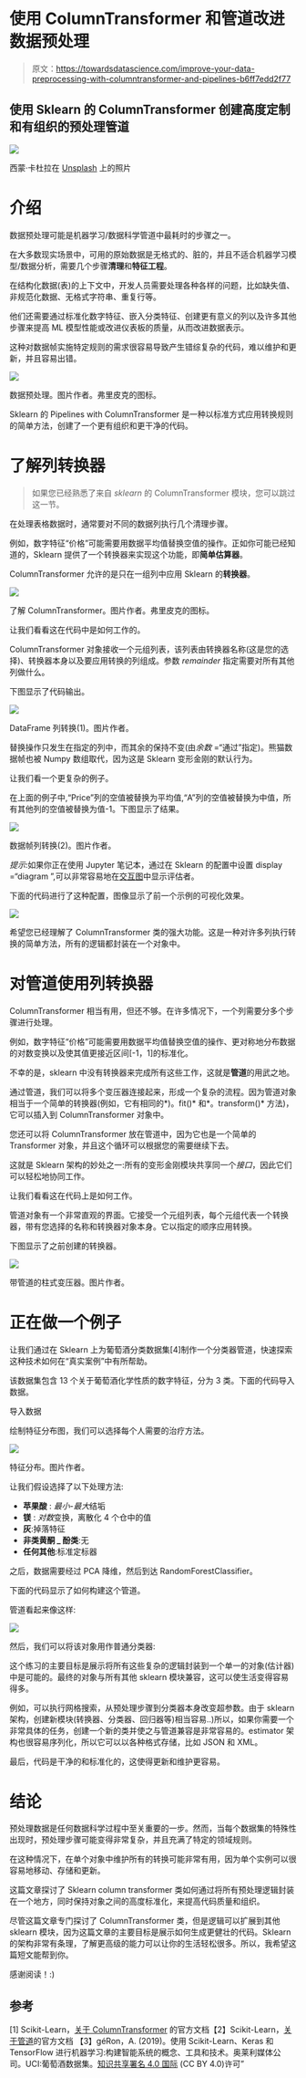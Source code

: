 # 使用 ColumnTransformer 和管道改进数据预处理

> 原文：<https://towardsdatascience.com/improve-your-data-preprocessing-with-columntransformer-and-pipelines-b6ff7edd2f77>

## 使用 Sklearn 的 ColumnTransformer 创建高度定制和有组织的预处理管道

![](img/379f026035c8bbece5ee35610134fe88.png)

西蒙·卡杜拉在 [Unsplash](https://unsplash.com?utm_source=medium&utm_medium=referral) 上的照片

# 介绍

数据预处理可能是机器学习/数据科学管道中最耗时的步骤之一。

在大多数现实场景中，可用的原始数据是无格式的、脏的，并且不适合机器学习模型/数据分析，需要几个步骤**清理**和**特征工程**。

在结构化数据(表)的上下文中，开发人员需要处理各种各样的问题，比如缺失值、非规范化数据、无格式字符串、重复行等。

他们还需要通过标准化数字特征、嵌入分类特征、创建更有意义的列以及许多其他步骤来提高 ML 模型性能或改进仪表板的质量，从而改进数据表示。

这种对数据帧实施特定规则的需求很容易导致产生错综复杂的代码，难以维护和更新，并且容易出错。

![](img/48de252cd9a93024c4327efeb0d33437.png)

数据预处理。图片作者。弗里皮克的图标。

Sklearn 的 Pipelines with ColumnTransformer 是一种以标准方式应用转换规则的简单方法，创建了一个更有组织和更干净的代码。

# 了解列转换器

> 如果您已经熟悉了来自 *sklearn* 的 ColumnTransformer 模块，您可以跳过这一节。

在处理表格数据时，通常要对不同的数据列执行几个清理步骤。

例如，数字特征“价格”可能需要用数据平均值替换空值的操作。正如你可能已经知道的，Sklearn 提供了一个转换器来实现这个功能，即**简单估算器**。

ColumnTransformer 允许的是只在一组列中应用 Sklearn 的**转换器**。

![](img/cca6995994f6a9f9ef013b981b758efe.png)

了解 ColumnTransformer。图片作者。弗里皮克的图标。

让我们看看这在代码中是如何工作的。

ColumnTransformer 对象接收一个元组列表，该列表由转换器名称(这是您的选择)、转换器本身以及要应用转换的列组成。参数 *remainder* 指定需要对所有其他列做什么。

下图显示了代码输出。

![](img/b46a87e6dc1b22e035fbd58d7cd3427e.png)

DataFrame 列转换(1)。图片作者。

替换操作只发生在指定的列中，而其余的保持不变(由*余数* =“通过”指定)。熊猫数据帧也被 Numpy 数组取代，因为这是 Sklearn 变形金刚的默认行为。

让我们看一个更复杂的例子。

在上面的例子中,“Price”列的空值被替换为平均值,“A”列的空值被替换为中值，所有其他列的空值被替换为值-1。下图显示了结果。

![](img/304ac33ae984c80b5aedf8448f0ecc79.png)

数据帧列转换(2)。图片作者。

*提示*:如果你正在使用 Jupyter 笔记本，通过在 Sklearn 的配置中设置 display =“diagram ”,可以非常容易地在[交互图](https://scikit-learn.org/stable/auto_examples/miscellaneous/plot_pipeline_display.html)中显示评估者。

下面的代码进行了这种配置，图像显示了前一个示例的可视化效果。

![](img/6e4450995589300615865e0ee8c94c01.png)

希望您已经理解了 ColumnTransformer 类的强大功能。这是一种对许多列执行转换的简单方法，所有的逻辑都封装在一个对象中。

# 对管道使用列转换器

ColumnTransformer 相当有用，但还不够。在许多情况下，一个列需要分多个步骤进行处理。

例如，数字特征“价格”可能需要用数据平均值替换空值的操作、更对称地分布数据的对数变换以及使其值更接近区间[-1，1]的标准化。

不幸的是，sklearn 中没有转换器来完成所有这些工作，这就是**管道**的用武之地。

通过管道，我们可以将多个变压器连接起来，形成一个复杂的流程。因为管道对象相当于一个简单的转换器(例如，它有相同的*)。fit()* 和*。transform()* 方法)，它可以插入到 ColumnTransformer 对象中。

您还可以将 ColumnTransformer 放在管道中，因为它也是一个简单的 Transformer 对象，并且这个循环可以根据您的需要继续下去。

这就是 Sklearn 架构的妙处之一:所有的变形金刚模块共享同一个*接口*，因此它们可以轻松地协同工作。

让我们看看这在代码上是如何工作。

管道对象有一个非常直观的界面。它接受一个元组列表，每个元组代表一个转换器，带有您选择的名称和转换器对象本身。它以指定的顺序应用转换。

下图显示了之前创建的转换器。

![](img/f70c11ce85a3875d94db3adfd8614f49.png)

带管道的柱式变压器。图片作者。

# 正在做一个例子

让我们通过在 Sklearn 上为葡萄酒分类数据集[4]制作一个分类器管道，快速探索这种技术如何在“真实案例”中有所帮助。

该数据集包含 13 个关于葡萄酒化学性质的数字特征，分为 3 类。下面的代码导入数据。

导入数据

绘制特征分布图，我们可以选择每个人需要的治疗方法。

![](img/c1d0fe49575bdc2c3fbb01c0cccaa3c8.png)

特征分布。图片作者。

让我们假设选择了以下处理方法:

*   **苹果酸** : *最小-最大*结垢
*   **镁** : *对数*变换，离散化 4 个仓中的值
*   **灰**:掉落特征
*   **非类黄酮 _ 酚类**:无
*   **任何其他**:标准定标器

之后，数据需要经过 PCA 降维，然后到达 RandomForestClassifier。

下面的代码显示了如何构建这个管道。

管道看起来像这样:

![](img/394a8849b4eb8e83e1955c3470e4d925.png)

然后，我们可以将该对象用作普通分类器:

这个练习的主要目标是展示将所有这些复杂的逻辑封装到一个单一的对象(估计器)中是可能的。最终的对象与所有其他 sklearn 模块兼容，这可以使生活变得容易得多。

例如，可以执行网格搜索，从预处理步骤到分类器本身改变超参数。由于 sklearn 架构，创建新模块(转换器、分类器、回归器等)相当容易..)所以，如果你需要一个非常具体的任务，创建一个新的类并使之与管道兼容是非常容易的。estimator 架构也很容易序列化，所以它可以以各种格式存储，比如 JSON 和 XML。

最后，代码是干净的和标准化的，这使得更新和维护更容易。

# 结论

预处理数据是任何数据科学过程中至关重要的一步。然而，当每个数据集的特殊性出现时，预处理步骤可能变得非常复杂，并且充满了特定的领域规则。

在这种情况下，在单个对象中维护所有的转换可能非常有用，因为单个实例可以很容易地移动、存储和更新。

这篇文章探讨了 Sklearn column transformer 类如何通过将所有预处理逻辑封装在一个地方，同时保持对象之间的高度标准化，来提高代码质量和组织。

尽管这篇文章专门探讨了 ColumnTransformer 类，但是逻辑可以扩展到其他 sklearn 模块，因为这篇文章的主要目标是展示如何生成更健壮的代码。Sklearn 的架构非常有条理，了解更高级的能力可以让你的生活轻松很多。所以，我希望这篇短文能帮到你。

感谢阅读！:)

## 参考

[1] Scikit-Learn，[关于 ColumnTransformer](https://scikit-learn.org/stable/modules/generated/sklearn.compose.ColumnTransformer.html)
的官方文档【2】Scikit-Learn，[关于管道](https://scikit-learn.org/stable/modules/generated/sklearn.pipeline.Pipeline.html)的官方文档
【3】géRon，A. (2019)。使用 Scikit-Learn、Keras 和 TensorFlow 进行机器学习:构建智能系统的概念、工具和技术。奥莱利媒体公司。UCI:葡萄酒数据集。[知识共享署名 4.0 国际](https://creativecommons.org/licenses/by/4.0/legalcode) (CC BY 4.0)许可”